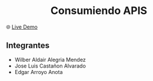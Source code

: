 <h1 align='center'>Consumiendo APIS</h1>


🌐 [Live Demo](https://zealous-volhard-2c49df.netlify.app/)

## Integrantes

- Wilber Aldair Alegria Mendez
- Jose Luis Castañon Alvarado
- Edgar Arroyo Anota
